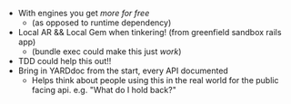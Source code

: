 * With engines you get _more for free_
  - (as opposed to runtime dependency)
* Local AR && Local Gem when tinkering! (from greenfield sandbox rails app)
  - (bundle exec could make this just _work_)
* TDD could help this out!!
* Bring in YARDdoc from the start, every API documented
  - Helps think about people using this in the real world for the public facing api. e.g. "What do I hold back?"
